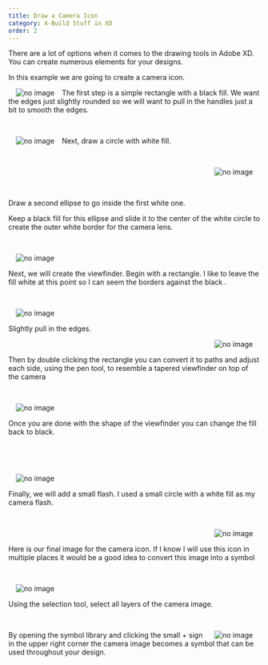 ```yaml
---
title: Draw a Camera Icon
category: 4-Build Stuff in XD
order: 2
---
```


There are a lot of options when it comes to the drawing tools in Adobe XD. You can create numerous elements for your designs.

In this example we are going to create a camera icon.

 <img style="padding: 0px 15px;float:left;" src="https://iwilfried.github.io/Adobe-XD-eBook/images/XD-Camera-01.png" alt="no image"/>  
 The first step is a simple rectangle with a black fill. We want the edges just slightly rounded so we will want to pull in the handles just a bit to smooth the edges.  

&nbsp;   

<img style="padding: 0px 15px;float:left;" src="https://iwilfried.github.io/Adobe-XD-eBook/images/XD-Camera-02.png" alt="no image"/>  

Next, draw a circle with white fill.

&nbsp;   

<img style="padding: 0px 15px;float:right;" src="https://iwilfried.github.io/Adobe-XD-eBook/images/XD-Camera-03.png" alt="no image"/>  

&nbsp;   

&nbsp;   

Draw a second ellipse to go inside the first white one. 


Keep a black fill for this ellipse and slide it to the center of the white circle to create the outer white border for the camera lens.


&nbsp;   

<img style="padding: 0px 15px;float:left;" src="https://iwilfried.github.io/Adobe-XD-eBook/images/XD-Camera-04.png" alt="no image"/>  

&nbsp;   

Next, we will create the viewfinder. Begin with a rectangle. I like to leave the fill white at this point so I can seem the borders against the black .

&nbsp;   

<img style="padding: 0px 15px;float:left;" src="https://iwilfried.github.io/Adobe-XD-eBook/images/XD-Camera-05.png" alt="no image"/>  

&nbsp;   

Slightly pull in the edges. 
  
<img style="padding: 0px 15px;float:right;" src="https://iwilfried.github.io/Adobe-XD-eBook/images/XD-Camera-06.png" alt="no image"/>   

&nbsp;   

Then by double clicking the rectangle you can convert it to paths and adjust each side, using the pen tool, to resemble a tapered viewfinder on top of the camera

&nbsp;   

<img style="padding: 0px 15px;float:left;" src="https://iwilfried.github.io/Adobe-XD-eBook/images/XD-Camera-07.png" alt="no image"/>  

&nbsp;   

Once you are done with the shape of the viewfinder you can change the fill back to black.

&nbsp;   

&nbsp;   

<img style="padding: 0px 15px;float:left;" src="https://iwilfried.github.io/Adobe-XD-eBook/images/XD-Camera-08.png" alt="no image"/> 

&nbsp;   

Finally, we will add a small flash. I used a small circle with a white fill as my camera flash.  

&nbsp;   

<img style="padding: 0px 15px;float:right;" src="https://iwilfried.github.io/Adobe-XD-eBook/images/XD-Camera-09.png" alt="no image"/> 

&nbsp;   

Here is our final image for the camera icon. If I know I will use this icon in multiple places it would be a good idea to convert this image into a symbol  

&nbsp;   

<img style="padding: 0px 15px;float:left;" src="https://iwilfried.github.io/Adobe-XD-eBook/images/XD-Camera-10.png" alt="no image"/>  

 &nbsp;   

Using the selection tool, select all layers of the camera image.

 &nbsp;   
 
<img style="padding: 0px 15px;float:right;" src="https://iwilfried.github.io/Adobe-XD-eBook/images/XD-Camera-11.png" alt="no image"/>  

By opening the symbol library and clicking the small + sign in the upper right corner the camera image becomes a symbol that can be used throughout your design.  


 &nbsp;   
 
 &nbsp;   
 
 &nbsp;   
 
 &nbsp;   